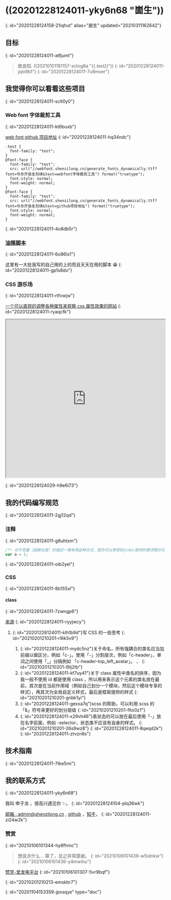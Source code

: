 # ((20201228124011-yky6n68 "崮生"))
{: id="20201228124158-21iqhut" alias="崮生" updated="20210311162642"}

## 目标
{: id="20201228124011-atfjumt"}

> 致良知.   ((20210101181157-xctog8a "{{.text}}"))
> {: id="20201228124011-jqlx9b1"}
{: id="20201228124011-7u6mxer"}

## 我觉得你可以看看这些项目
{: id="20201228124011-sclt0y0"}

### Web font 字体裁剪工具
{: id="20201228124011-kt6buxb"}

[web font github 项目地址](https://github.com/2234839/web-font)
{: id="20201228124011-hq34ndc"}

```css{run}
.test {
  font-family: "test";
}
@font-face {
  font-family: "test";
  src: url("//webfont.shenzilong.cn/generate_fonts_dynamically.ttf?font=令东齐伋复刻体&text=webfont字体裁剪工具") format("truetype");
  font-style: normal;
  font-weight: normal;
}
@font-face {
  font-family: "test";
  src: url("//webfont.shenzilong.cn/generate_fonts_dynamically.ttf?font=令东齐伋复刻体&text=github项目地址") format("truetype");
  font-style: normal;
  font-weight: normal;
}
```
{: id="20201228124011-4o8db5r"}

### [油猴脚本](https://github.com/2234839/userJS)
{: id="20201228124011-6o86ls1"}

这里有一大批我写的自己用的上的而且天天在用的脚本 😁
{: id="20201228124011-gp1s8do"}

### CSS 游乐场
{: id="20201228124011-rtfvwjw"}

[一个可以直观的调整各种属性来观察 css 属性效果的网站](https://github.com/2234839/svelte_codesandbox)
{: id="20201228124011-ryaqcfk"}

<iframe class="border" src="https://2234839.github.io/svelte_codesandbox/" width="100%" height="500px"></iframe>

{: id="20201228124029-h9e6i73"}

## 我的代码编写规范
{: id="20201228124011-2gj12qd"}

### 注释
{: id="20201228124011-g6uhtxm"}

```typescript
/** 对于变量（函数也是）的描述一律采用这种方式，因为可以享受到jsdoc提供的悬浮提示功能,把鼠标放在下面的a上面试试 */
var a = 1;
```
{: id="20201228124011-oib2yel"}

### CSS
{: id="20201228124011-8b155xl"}

#### class
{: id="20201228124011-7zwngp6"}

[来源](../record/每日总结/2020/3月.html#2020-3-24)
{: id="20201228124011-ryyjwcy"}

1. {: id="20201228124011-klh1b9d"}写 CSS 的一些思考
   {: id="20210201210201-r9ik5v9"}

   1. {: id="20201228124011-mydc5nz"}关于命名，所有强耦合的类名应当加前缀以做区分，例如「c-」。使用「-」分割层次，例如「c-header」，单词之间使用「\_」分隔例如 「c-header-top_left_avatar」。 、
      {: id="20210201210201-l9ij2tb"}
   2. {: id="20201228124011-kf7uy41"}关于 class 属性中类名的排序，因为我一般不使用 id 都是使用 class ，所以用来表示这个元素的类名放在最前，其次是在当前作用域（例如自己划分一个模块，然后这个模块专享的样式），再其次为全局自定义样式，最后是框架提供的样式
      {: id="20210201210201-gnbk1yi"}
   3. {: id="20201228124011-gexxa7q"}scss 的帮助，可以利用 scss 的 「&」符号来更好的划分层级
      {: id="20210201210201-flto0z1"}
   4. {: id="20201228124011-x29vh46"}表状态的可以放在最后使用「-」放在名字前面，例如 -selector，状态类不应该有自身的样式。
      {: id="20210201210201-26s9wz8"}
   {: id="20201228124011-8qeqd2k"}
{: id="20201228124011-ztvzn6s"}

## 技术指南
{: id="20201228124011-7tke5mi"}

## 我的联系方式
{: id="20201228124011-yky6n68"}

我叫 申子龙 ，很高兴遇见你 ✨。
{: id="20201228124104-plq36wk"}

[邮箱 : admin@shenzilong.cn](mailto:admin@shenzilong.cn "非常欢迎邮件来信") , [github](https://github.com/2234839 "这里有更多的其他项目，以及我的编程动态") ，[知乎](https://www.zhihu.com/people/chen-yin-72-96 "有一些文章写在知乎而博客没有")，
{: id="20201228124011-zi24w2k"}

### 赞赏
{: id="20210106101344-hy6fhmc"}

> 想说点什么... 算了，总之非常感谢。
> {: id="20210106101438-w5idnkw"}
{: id="20210106101436-y4mwihu"}

[赞赏-爱发电平台](https://afdian.net/@llej0)
{: id="20210106101307-5vr9bqf"}

{: id="20210201210213-emskbr7"}


{: id="20201104153359-jpxsqye" type="doc"}
